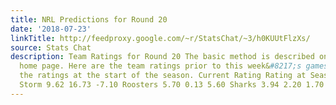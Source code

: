 ```yaml
---
title: NRL Predictions for Round 20
date: '2018-07-23'
linkTitle: http://feedproxy.google.com/~r/StatsChat/~3/h0KUUtFlzXs/
source: Stats Chat
description: Team Ratings for Round 20 The basic method is described on my Department
  home page. Here are the team ratings prior to this week&#8217;s games, along with
  the ratings at the start of the season. Current Rating Rating at Season Start Difference
  Storm 9.62 16.73 -7.10 Roosters 5.70 0.13 5.60 Sharks 3.94 2.20 1.70 Raiders [&#8230;]
---
```

